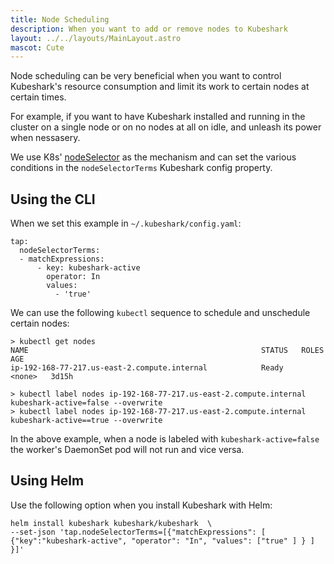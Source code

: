 ```yaml
---
title: Node Scheduling
description: When you want to add or remove nodes to Kubeshark
layout: ../../layouts/MainLayout.astro
mascot: Cute
---
```


Node scheduling can be very beneficial when you want to control Kubeshark's resource consumption and limit its work to certain nodes at certain times.

For example, if you want to have Kubeshark installed and running in the cluster on a single node or on no nodes at all on idle, and unleash its power when nessasery.

We use K8s' [nodeSelector](https://kubernetes.io/docs/concepts/scheduling-eviction/assign-pod-node/#nodeselector) as the mechanism and can set the various conditions in the  `nodeSelectorTerms` Kubeshark config property.

## Using the CLI
When we set this example in `~/.kubeshark/config.yaml`:

```shell
tap:
  nodeSelectorTerms:
  - matchExpressions:
      - key: kubeshark-active
        operator: In
        values:
          - 'true'
```

We can use the following `kubectl` sequence to schedule and unschedule certain nodes:
```shell
> kubectl get nodes
NAME                                                    STATUS   ROLES    AGE   
ip-192-168-77-217.us-east-2.compute.internal            Ready    <none>   3d15h   

> kubectl label nodes ip-192-168-77-217.us-east-2.compute.internal kubeshark-active=false --overwrite
> kubectl label nodes ip-192-168-77-217.us-east-2.compute.internal kubeshark-active==true --overwrite
```

In the above example, when a node is labeled with `kubeshark-active=false` the worker's DaemonSet pod will not run and vice versa.

## Using Helm

Use the following option when you install Kubeshark with Helm:

```shell
helm install kubeshark kubeshark/kubeshark  \
--set-json 'tap.nodeSelectorTerms=[{"matchExpressions": [ {"key":"kubeshark-active", "operator": "In", "values": ["true" ] } ] }]'
```

